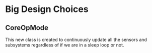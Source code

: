 # Big Design Choices

## CoreOpMode

This new class is created to continuously update all the sensors and subsystems regardless of if we 
are in a sleep loop or not.